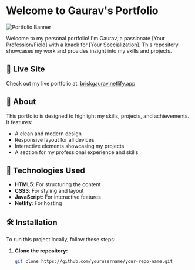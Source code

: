 # Welcome to Gaurav's Portfolio

![Portfolio Banner](https://briskgaurav.netlify.app/assets/banner.png) <!-- Replace with your actual banner image URL -->

Welcome to my personal portfolio! I'm Gaurav, a passionate [Your Profession/Field] with a knack for [Your Specialization]. This repository showcases my work and provides insight into my skills and projects.

## 🚀 Live Site

Check out my live portfolio at: [briskgaurav.netlify.app](https://briskgaurav.netlify.app/)

## 📜 About

This portfolio is designed to highlight my skills, projects, and achievements. It features:
- A clean and modern design
- Responsive layout for all devices
- Interactive elements showcasing my projects
- A section for my professional experience and skills

## 🔧 Technologies Used

- **HTML5**: For structuring the content
- **CSS3**: For styling and layout
- **JavaScript**: For interactive features
- **Netlify**: For hosting

## 🛠 Installation

To run this project locally, follow these steps:

1. **Clone the repository:**
   ```bash
   git clone https://github.com/yourusername/your-repo-name.git
